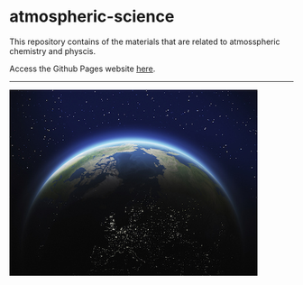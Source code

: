 # atmospheric-science


This repository contains of the materials that are related to atmosspheric chemistry and physcis.

Access the Github Pages website [here](https://cindy20180901.github.io/phd-research-atmospheric-science/).




 ** **

![jpg](/img/earth.jpg)
